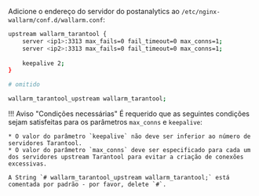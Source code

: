 Adicione o endereço do servidor do postanalytics ao `/etc/nginx-wallarm/conf.d/wallarm.conf`:

```bash
upstream wallarm_tarantool {
    server <ip1>:3313 max_fails=0 fail_timeout=0 max_conns=1;
    server <ip2>:3313 max_fails=0 fail_timeout=0 max_conns=1;
    
    keepalive 2;
}

# omitido

wallarm_tarantool_upstream wallarm_tarantool;
```

!!! Aviso "Condições necessárias"
    É requerido que as seguintes condições sejam satisfeitas para os parâmetros `max_conns` e `keepalive`:
    
    * O valor do parâmetro `keepalive` não deve ser inferior ao número de servidores Tarantool.
    * O valor do parâmetro `max_conns` deve ser especificado para cada um dos servidores upstream Tarantool para evitar a criação de conexões excessivas.

    A String `# wallarm_tarantool_upstream wallarm_tarantool;` está comentada por padrão - por favor, delete `#`.